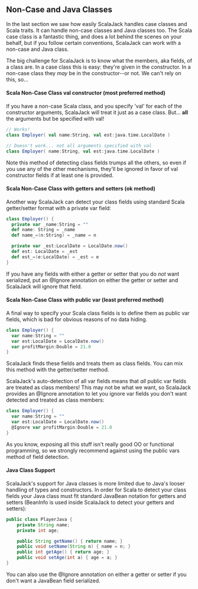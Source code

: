 ## Non-Case and Java Classes

In the last section we saw how easily ScalaJack handles case classes and Scala traits.  It can handle non-case classes and Java classes too.  The Scala case class is a fantastic thing, and does a lot behind the scenes on your behalf, but if you follow certain conventions, ScalaJack can work with a non-case and Java class.

The big challenge for ScalaJack is to know what the members, aka fields, of a class are.  In a case class this is easy: they're given in the constructor.  In a non-case class they *may* be in the constructor--or not.  We can't rely on this, so...

#### Scala Non-Case Class val constructor (most preferred method)
If you have a non-case Scala class, and you specify 'val' for each of the constructor arguments, ScalaJack will treat it just as a case class.  But... **all** the arguments but be specified with val!

```scala
// Works!
class Employer( val name:String, val est:java.time.LocalDate )

// Doesn't work... not all arguments specified with val
class Employer( name:String, val est:java.time.LocalDate )
```

Note this method of detecting class fields trumps all the others, so even if you use any of the other mechanisms, they'll be ignored in favor of val constructor fields if at least one is provided.

#### Scala Non-Case Class with getters and setters (ok method)
Another way ScalaJack can detect your class fields using standard Scala getter/setter format with a private var field:

```scala
class Employer() {
  private var _name:String = ""
  def name: String = _name
  def name_=(n:String) = _name = n

  private var _est:LocalDate = LocalDate.now()
  def est: LocalDate = _est
  def est_=(e:LocalDate) = _est = e
}
```

If you have any fields with either a getter or setter that you do *not* want serialized, put an @Ignore annotation on either the getter or setter and ScalaJack will ignore that field.

#### Scala Non-Case Class with public var (least preferred method)
A final way to specify your Scala class fields is to define them as public var fields, which is bad for obvious reasons of no data hiding.

```scala
class Employer() {
  var name:String = ""
  var est:LocalDate = LocalDate.now()
  var profitMargin:Double = 21.0
}
```

ScalaJack finds these fields and treats them as class fields.  You can mix this method with the getter/setter method.

ScalaJack's auto-detection of all var fields means that *all* public var fields are treated as class members!  This may not be what we want, so ScalaJack provides an @Ignore annotation to let you ignore var fields you don't want detected and treated as class members:

```scala
class Employer() {
  var name:String = ""
  var est:LocalDate = LocalDate.now()
  @Ignore var profitMargin:Double = 21.0
}
```

As you know, exposing all this stuff isn't really good OO or functional programming, so we strongly recommend against using the public vars method of field detection.

#### Java Class Support
ScalaJack's support for Java classes is more limited due to Java's looser handling of types and constructors.  In order for Scala to detect your class fields your Java class must fit standard JavaBean notation for getters and setters (BeanInfo is used inside ScalaJack to detect your getters and setters):

```java
public class PlayerJava {
	private String name;
	private int age;

	public String getName() { return name; }
	public void setName(String n) { name = n; }
	public int getAge() { return age; }
	public void setAge(int a) { age = a; }
}
```
You can also use the @Ignore annotation on either a getter or setter if you don't want a JavaBean field serialized.